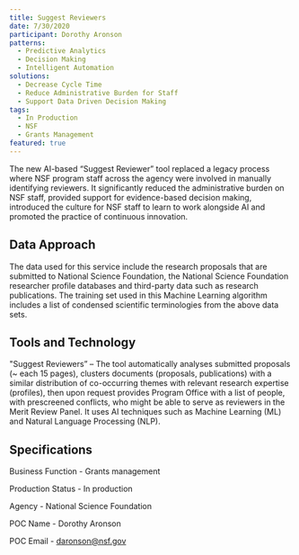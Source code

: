 ```yaml
---
title: Suggest Reviewers
date: 7/30/2020
participant: Dorothy Aronson
patterns:
  - Predictive Analytics
  - Decision Making
  - Intelligent Automation
solutions:
  - Decrease Cycle Time
  - Reduce Administrative Burden for Staff
  - Support Data Driven Decision Making
tags:
  - In Production
  - NSF
  - Grants Management
featured: true
---
```

The new AI-based “Suggest Reviewer” tool replaced a legacy process where NSF program staff across the agency were involved in manually identifying reviewers. It significantly reduced the administrative burden on NSF staff, provided support for evidence-based decision making, introduced the culture for NSF staff to learn to work alongside AI and promoted the practice of continuous innovation.

## Data Approach

The data used for this service include the research proposals that are submitted to National Science Foundation, the National Science Foundation researcher profile databases and third-party data such as research publications. The training set used in this Machine Learning algorithm includes a list of condensed scientific terminologies from the above data sets.

## Tools and Technology

"Suggest Reviewers” – The tool automatically analyses submitted proposals (~ each 15 pages), clusters documents (proposals, publications) with a similar distribution of co-occurring themes with relevant research expertise (profiles), then upon request provides Program Office with a list of people, with prescreened conflicts, who might be able to serve as reviewers in the Merit Review Panel. It uses AI techniques such as Machine Learning (ML) and Natural Language Processing (NLP).

## Specifications

Business Function - Grants management

Production Status - In production

Agency - National Science Foundation

POC Name - Dorothy Aronson

POC Email - daronson@nsf.gov